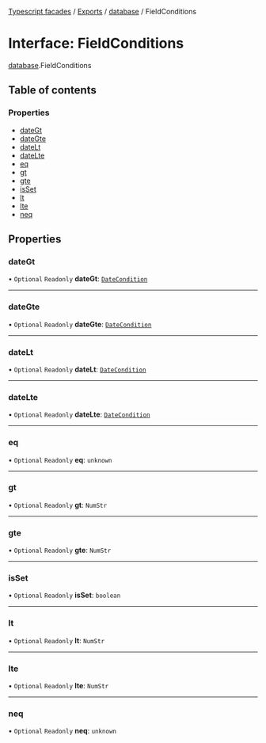 [Typescript facades](../index.md) / [Exports](../modules.md) / [database](../modules/database.md) / FieldConditions

# Interface: FieldConditions

[database](../modules/database.md).FieldConditions

## Table of contents

### Properties

- [dateGt](database.FieldConditions.md#dategt)
- [dateGte](database.FieldConditions.md#dategte)
- [dateLt](database.FieldConditions.md#datelt)
- [dateLte](database.FieldConditions.md#datelte)
- [eq](database.FieldConditions.md#eq)
- [gt](database.FieldConditions.md#gt)
- [gte](database.FieldConditions.md#gte)
- [isSet](database.FieldConditions.md#isset)
- [lt](database.FieldConditions.md#lt)
- [lte](database.FieldConditions.md#lte)
- [neq](database.FieldConditions.md#neq)

## Properties

### dateGt

• `Optional` `Readonly` **dateGt**: [`DateCondition`](../modules/database.md#datecondition)

___

### dateGte

• `Optional` `Readonly` **dateGte**: [`DateCondition`](../modules/database.md#datecondition)

___

### dateLt

• `Optional` `Readonly` **dateLt**: [`DateCondition`](../modules/database.md#datecondition)

___

### dateLte

• `Optional` `Readonly` **dateLte**: [`DateCondition`](../modules/database.md#datecondition)

___

### eq

• `Optional` `Readonly` **eq**: `unknown`

___

### gt

• `Optional` `Readonly` **gt**: `NumStr`

___

### gte

• `Optional` `Readonly` **gte**: `NumStr`

___

### isSet

• `Optional` `Readonly` **isSet**: `boolean`

___

### lt

• `Optional` `Readonly` **lt**: `NumStr`

___

### lte

• `Optional` `Readonly` **lte**: `NumStr`

___

### neq

• `Optional` `Readonly` **neq**: `unknown`
